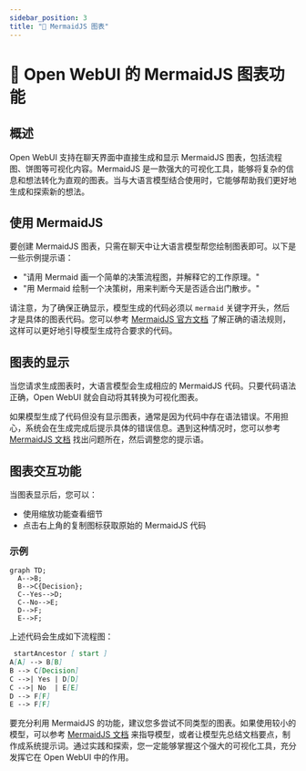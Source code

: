 ```yaml
---
sidebar_position: 3
title: "🌊 MermaidJS 图表"
---
```


# 🌊 Open WebUI 的 MermaidJS 图表功能

## 概述

Open WebUI 支持在聊天界面中直接生成和显示 MermaidJS 图表，包括流程图、饼图等可视化内容。MermaidJS 是一款强大的可视化工具，能够将复杂的信息和想法转化为直观的图表。当与大语言模型结合使用时，它能够帮助我们更好地生成和探索新的想法。

## 使用 MermaidJS

要创建 MermaidJS 图表，只需在聊天中让大语言模型帮您绘制图表即可。以下是一些示例提示语：

* "请用 Mermaid 画一个简单的决策流程图，并解释它的工作原理。"
* "用 Mermaid 绘制一个决策树，用来判断今天是否适合出门散步。"

请注意，为了确保正确显示，模型生成的代码必须以 `mermaid` 关键字开头，然后才是具体的图表代码。您可以参考 [MermaidJS 官方文档](https://mermaid.js.org/intro/) 了解正确的语法规则，这样可以更好地引导模型生成符合要求的代码。

## 图表的显示

当您请求生成图表时，大语言模型会生成相应的 MermaidJS 代码。只要代码语法正确，Open WebUI 就会自动将其转换为可视化图表。

如果模型生成了代码但没有显示图表，通常是因为代码中存在语法错误。不用担心，系统会在生成完成后提示具体的错误信息。遇到这种情况时，您可以参考 [MermaidJS 文档](https://mermaid.js.org/intro/) 找出问题所在，然后调整您的提示语。

## 图表交互功能

当图表显示后，您可以：

* 使用缩放功能查看细节
* 点击右上角的复制图标获取原始的 MermaidJS 代码

### 示例

```mermaid
graph TD;
  A-->B;
  B-->C{Decision};
  C--Yes-->D;
  C--No-->E;
  D-->F;
  E-->F;
```

上述代码会生成如下流程图：

```markdown
 startAncestor [ start ]
A[A] --> B[B]
B --> C[Decision]
C -->| Yes | D[D]
C -->| No  | E[E]
D --> F[F]
E --> F[F]
```

要充分利用 MermaidJS 的功能，建议您多尝试不同类型的图表。如果使用较小的模型，可以参考 [MermaidJS 文档](https://mermaid.js.org/intro/) 来指导模型，或者让模型先总结文档要点，制作成系统提示词。通过实践和探索，您一定能够掌握这个强大的可视化工具，充分发挥它在 Open WebUI 中的作用。
